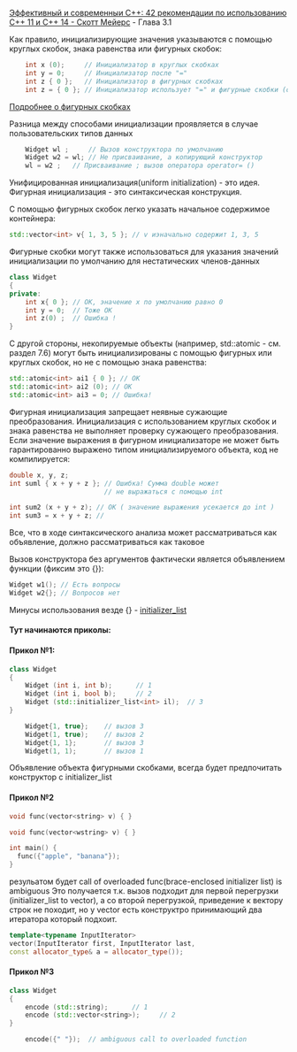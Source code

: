 
[Эффективный и современныи С++: 42 рекомендации по использованию С++ 11 и С++ 14 - Скотт Мейерс](https://github.com/CapSmoIIett/cplusplus/blob/main/Books/%D0%AD%D1%84%D1%84%D0%B5%D0%BA%D1%82%D0%B8%D0%B2%D0%BD%D1%8B%D0%B9_%D0%B8_%D1%81%D0%BE%D0%B2%D1%80%D0%B5%D0%BC%D0%B5%D0%BD%D0%BD%D1%8B%D0%B9_%D0%A1_%D0%A1%D0%BA%D0%BE%D1%82%D1%82_%D0%9C%D0%B5%D0%B9%D0%B5%D1%80%D1%81.pdf) - Глава 3.1


Как правило, инициализирующие значения указываются с помощью круглых скобок, знака равенства или фигурных скобок:

```c++
    int х (0);     // Инициализатор в круглых скобках
    int у = 0;     // Инициализатор после "="
    int z { 0 };   // Инициализатор в фигурных скобках 
    int z = { 0 }; // Инициализатор использует "=" и фигурные скобки (обычно эквивалентен обычным {})
```
[Подробнее о фигурных скобках](initializer_list)

Разница между способами инициализации проявляется в случае пользовательских типов данных
```c++
    Widget wl ;     // Вызов конструктора по умолчанию
    Widget w2 = wl; // Не присваивание, а копирующий конструктор
    wl = w2 ;   // Присваивание ; вызов оператора operator= () 
```

Унифицированная инициализация(uniform initialization) - это идея. Фигурная инициализация - это синтаксическая конструкция.

С помощью фигурных скобок легко указать начальное содержимое контейнера:
```c++
std::vector<int> v{ 1, 3, 5 }; // v иэначально содержит 1, 3, 5
```

Фигурные скобки могут также использоваться для указания значений инициализации
по умолчанию для нестатических членов-данных
```c++
class Widget
{
private:
    int х{ 0 }; // ОК, эначение х по умолчанию равно 0
    int у = 0;  // Тоже ОК
    int z(0) ;  // Ошибка !
}
```

С другой стороны, некопируемые объекты (например, std::atomic - см. раздел 7.6)
могут быть инициализированы с помощью фигурных или круглых скобок, но не с помощью знака равенства: 
```c++
std::atomic<int> ai1 { 0 }; // ОК
std::atomic<int> ai2 (0); // ОК
std::atomic<int> ai3 = 0; // Ошибка! 
```

Фигурная инициализация запрещает неявные сужающие преобразования.
Инициализация с использованием круглых скобок и знака равенства не выполняет проверку сужающего преобразования.
Если значение выражения в фигурном инициализаторе не может быть гарантированно 
выражено типом инициализируемого объекта, код не компилируется: 
```c++
double х, у, z;
int suml { х + у + z }; // Ошибка! Сумма double может
                        // не выражаться с помощью int

int sum2 (x + y + z); // ОК ( значение выражения усекается до int )
int sumЗ = x + y + z; //
```

Все, что в ходе синтаксического анализа может рассматриваться как
объявление, должно рассматриваться как таковое

Вызов конструктора без аргументов фактически является объявлением функции (фиксим это {}):
```c++
Widget w1(); // Есть вопросы
Widget w2{}; // Вопросов нет
```

Минусы использования везде {} -  [initializer_list](#initializer_list)

#### Тут начинаются приколы:
#### Прикол №1:

```c++
class Widget
{
    Widget (int i, int b);      // 1
    Widget (int i, bool b);     // 2
    Widget (std::initializer_list<int> il);  // 3
}

    Widget{1, true};    // вызов 3
    Widget(1, true);    // вызов 2
	Widget{1, 1};       // вызов 3
    Widget(1, 1);       // вызов 1
```

Объявление объекта фигурными скобками, всегда будет предпочитать конструктор 
с initializer_list

#### Прикол №2
```c++
void func(vector<string> v) { }

void func(vector<wstring> v) { }

int main() {
  func({"apple", "banana"});
}
```
резульатом будет call of overloaded func(brace-enclosed initializer list) is ambiguous
Это получается т.к. вызов подходит для первой перегрузки (initializer_list to vector),
а со второй перегрузкой, приведение к вектору строк не походит, но у vector есть конструктро принимающий два итератора который подхоит.
```c++
template<typename InputIterator>
vector(InputIterator first, InputIterator last, 
const allocator_type& a = allocator_type());
```

#### Прикол №3

```c++
class Widget
{
    encode (std::string);      // 1
    encode (std::vector<string>);     // 2
}

    encode({" "});  // ambiguous call to overloaded function
```